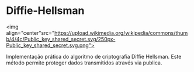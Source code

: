 # Diffie-Hellsman
<img align="center"src="https://upload.wikimedia.org/wikipedia/commons/thumb/4/4c/Public_key_shared_secret.svg/250px-Public_key_shared_secret.svg.png">

Implementação prática do algoritmo de criptografia Diffie Hellsman. Este método permite proteger dados transmitidos através via publica.
